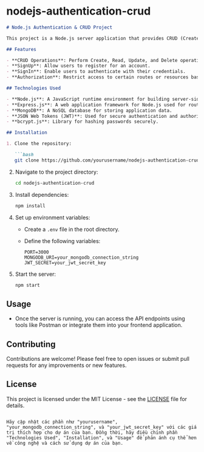 # nodejs-authentication-crud

```markdown
# Node.js Authentication & CRUD Project

This project is a Node.js server application that provides CRUD (Create, Read, Update, Delete) functionality along with user authentication features such as SignUp, SignIn, and Authorization. It serves as a foundation for building web applications with user management and data manipulation capabilities.

## Features

- **CRUD Operations**: Perform Create, Read, Update, and Delete operations on data resources.
- **SignUp**: Allow users to register for an account.
- **SignIn**: Enable users to authenticate with their credentials.
- **Authorization**: Restrict access to certain routes or resources based on user roles or permissions.

## Technologies Used

- **Node.js**: A JavaScript runtime environment for building server-side applications.
- **Express.js**: A web application framework for Node.js used for routing and middleware.
- **MongoDB**: A NoSQL database for storing application data.
- **JSON Web Tokens (JWT)**: Used for secure authentication and authorization.
- **bcrypt.js**: Library for hashing passwords securely.

## Installation

1. Clone the repository:

   ```bash
   git clone https://github.com/yourusername/nodejs-authentication-crud.git
   ```

2. Navigate to the project directory:

   ```bash
   cd nodejs-authentication-crud
   ```

3. Install dependencies:

   ```bash
   npm install
   ```

4. Set up environment variables:

   - Create a `.env` file in the root directory.
   - Define the following variables:

     ```plaintext
     PORT=3000
     MONGODB_URI=your_mongodb_connection_string
     JWT_SECRET=your_jwt_secret_key
     ```

5. Start the server:

   ```bash
   npm start
   ```

## Usage

- Once the server is running, you can access the API endpoints using tools like Postman or integrate them into your frontend application.

## Contributing

Contributions are welcome! Please feel free to open issues or submit pull requests for any improvements or new features.

## License

This project is licensed under the MIT License - see the [LICENSE](LICENSE) file for details.
```

Hãy cập nhật các phần như "yourusername", "your_mongodb_connection_string", và "your_jwt_secret_key" với các giá trị thích hợp cho dự án của bạn. Đồng thời, hãy điều chỉnh phần "Technologies Used", "Installation", và "Usage" để phản ánh cụ thể hơn về công nghệ và cách sử dụng dự án của bạn.